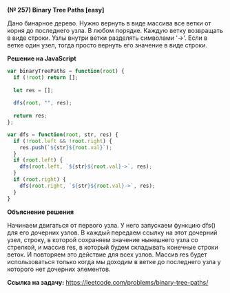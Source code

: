 **(№ 257) Binary Tree Paths [easy]**

Дано бинарное дерево. Нужно вернуть в виде массива все ветки от корня до последнего узла. В любом порядке. Каждую ветку возвращать в виде строки. Узлы внутри ветки разделять символами '->'. Если в ветке один узел, тогда просто вернуть его значение в виде строки.

**Решение на JavaScript**

```javascript
var binaryTreePaths = function(root) {
  if (!root) return [];
  
  let res = [];
  
  dfs(root, "", res);
  
  return res;
};

var dfs = function(root, str, res) {
  if (!root.left && !root.right) {
    res.push(`${str}${root.val}`);
  }
  if (root.left) {
    dfs(root.left, `${str}${root.val}->`, res);
  }
  if (root.right) {
    dfs(root.right, `${str}${root.val}->`, res);
  }
}
```

**Объяснение решения**

Начинаем двигаться от первого узла. У него запускаем функцию dfs() для его дочерних узлов. В каждый передаем ссылку на этот дочерний узел, строку, в которой сохраняем значение нынешнего узла со стрелкой, и массив res, в который будем складывать конечные строки веток. И повторяем это действие для всех узлов. Массив res будет использоваться только когда мы доходим в ветке до последнего узла у которого нет дочерних элементов.

**Ссылка на задачу:** https://leetcode.com/problems/binary-tree-paths/